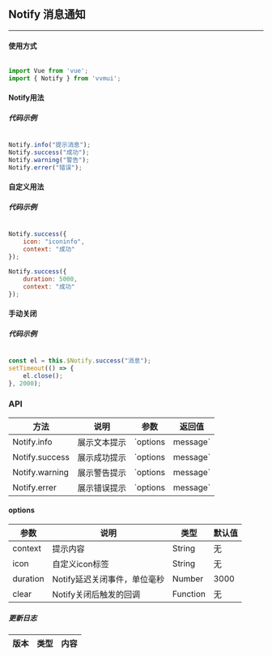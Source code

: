 <!--
 * @Author: Fone丶峰
 * @Date: 2020-04-27 10:32:09
 * @LastEditors: Fone丶峰
 * @LastEditTime: 2020-04-27 15:54:06
 * @Description: msg
 * @Email: qinrifeng@163.com
 * @Github: https://github.com/FoneQinrf
 -->
<!--
 * @Author: Fone丶峰
 * @Date: 2019-10-22 11:32:29
 * @LastEditors: Fone丶峰
 * @LastEditTime: 2020-04-24 14:18:58
 * @Description: msg
 * @Email: qinrifeng@163.com
 * @Github: https://github.com/FoneQinrf
 -->

## Notify 消息通知   <Badge text="v0.04"/>
---

#### 使用方式

``` javascript

import Vue from 'vue';
import { Notify } from 'vvmui';

```


#### Notify用法
##### 代码示例
``` javascript

Notify.info("提示消息");
Notify.success("成功");
Notify.warning("警告");
Notify.errer("错误");

```


#### 自定义用法
##### 代码示例
``` javascript

Notify.success({
    icon: "iconinfo",
    context: "成功"
});

Notify.success({
    duration: 5000,
    context: "成功"
});

```
#### 手动关闭
##### 代码示例
``` javascript

const el = this.$Notify.success("消息");
setTimeout(() => {
    el.close();
}, 2000);

```


### API
| 方法 | 说明 | 参数 | 返回值 |
|------|------------|------------|------------|
| Notify.info  | 展示文本提示     | `options | message`        | 组件实例 |
| Notify.success  | 展示成功提示       | `options | message`      | 组件实例 |
| Notify.warning  | 展示警告提示      | `options | message`       | 组件实例 |
| Notify.errer  | 展示错误提示      | `options | message`   | 组件实例 |

#### options
| 参数 | 说明 | 类型 | 默认值 |
|------|------------|------------|------------|
| context  | 提示内容     | String        | 无 |
| icon  | 自定义icon标签   | String        | 无 |
| duration  |  Notify延迟关闭事件，单位毫秒  | Number        | 3000 |
| clear  |  Notify关闭后触发的回调  | Function        | 无 |

##### 更新日志
| 版本 |类型|内容|
|:-------------:|:-|:-|
